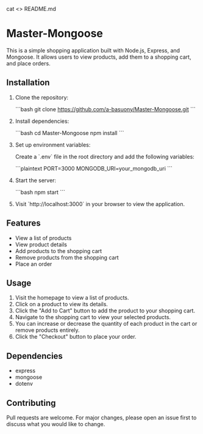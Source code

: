 ﻿cat <<EOT >> README.md

# Master-Mongoose

This is a simple shopping application built with Node.js, Express, and Mongoose. It allows users to view products, add them to a shopping cart, and place orders.

## Installation

1. Clone the repository:

   \`\`\`bash
   git clone https://github.com/a-basuony/Master-Mongoose.git
   \`\`\`

2. Install dependencies:

   \`\`\`bash
   cd Master-Mongoose
   npm install
   \`\`\`

3. Set up environment variables:

   Create a \`.env\` file in the root directory and add the following variables:

   \`\`\`plaintext
   PORT=3000
   MONGODB_URI=your_mongodb_uri
   \`\`\`

4. Start the server:

   \`\`\`bash
   npm start
   \`\`\`

5. Visit \`http://localhost:3000\` in your browser to view the application.

## Features

- View a list of products
- View product details
- Add products to the shopping cart
- Remove products from the shopping cart
- Place an order

## Usage

1. Visit the homepage to view a list of products.
2. Click on a product to view its details.
3. Click the "Add to Cart" button to add the product to your shopping cart.
4. Navigate to the shopping cart to view your selected products.
5. You can increase or decrease the quantity of each product in the cart or remove products entirely.
6. Click the "Checkout" button to place your order.

## Dependencies

- express
- mongoose
- dotenv

## Contributing

Pull requests are welcome. For major changes, please open an issue first to discuss what you would like to change.


